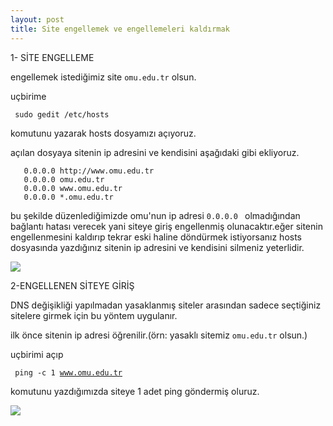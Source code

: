 ```yaml
---
layout: post
title: Site engellemek ve engellemeleri kaldırmak
---
```


1- SİTE ENGELLEME 

engellemek istediğimiz site <code>omu.edu.tr</code> olsun.

uçbirime

<code> sudo gedit /etc/hosts </code>

komutunu yazarak hosts dosyamızı açıyoruz.

açılan dosyaya sitenin ip adresini ve kendisini aşağıdaki gibi ekliyoruz.

       0.0.0.0 http://www.omu.edu.tr 
       0.0.0.0 omu.edu.tr        
       0.0.0.0 www.omu.edu.tr      
       0.0.0.0 *.omu.edu.tr        



bu şekilde düzenlediğimizde omu'nun ip adresi <code>0.0.0.0 </code> olmadığından bağlantı hatası verecek yani siteye giriş engellenmiş olunacaktır.eğer sitenin engellenmesini kaldırıp tekrar eski haline döndürmek
istiyorsanız hosts dosyasında yazdığınız sitenin ip adresini ve kendisini silmeniz yeterlidir.

<img src="https://github.com/bsaral/bsaral.github.com/blob/master/images/2.png?raw=true"/>



2-ENGELLENEN SİTEYE GİRİŞ

DNS değişikliği yapılmadan yasaklanmış siteler arasından sadece seçtiğiniz sitelere girmek için bu yöntem uygulanır.

ilk önce sitenin ip adresi öğrenilir.(örn: yasaklı sitemiz <code>omu.edu.tr</code> olsun.)

uçbirimi açıp

<code> ping -c 1 www.omu.edu.tr </code>

komutunu yazdığımızda siteye 1 adet ping göndermiş oluruz.

<img src="https://github.com/bsaral/bsaral.github.com/blob/master/images/3.png?raw=true"/>













